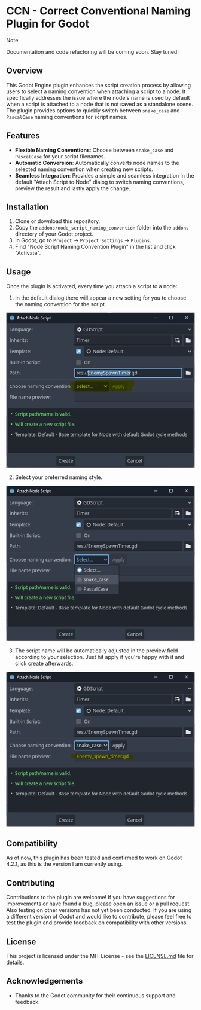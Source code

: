 # CCN - Correct Conventional Naming Plugin for Godot

> [!NOTE]
> Documentation and code refactoring will be coming soon. Stay tuned!

## Overview
This Godot Engine plugin enhances the script creation process by allowing users to select a naming convention when attaching a script to a node. It specifically addresses the issue where the node's name is used by default when a script is attached to a node that is not saved as a standalone scene. The plugin provides options to quickly switch between `snake_case` and `PascalCase` naming conventions for script names.

## Features
- **Flexible Naming Conventions**: Choose between `snake_case` and `PascalCase` for your script filenames.
- **Automatic Conversion**: Automatically converts node names to the selected naming convention when creating new scripts.
- **Seamless Integration**: Provides a simple and seamless integration in the default "Attach Script to Node" dialog to switch naming conventions, preview the result and lastly apply the change.

## Installation
1. Clone or download this repository.
2. Copy the `addons/node_script_naming_convention` folder into the `addons` directory of your Godot project.
3. In Godot, go to `Project` -> `Project Settings` -> `Plugins`.
4. Find "Node Script Naming Convention Plugin" in the list and click "Activate".

## Usage
Once the plugin is activated, every time you attach a script to a node:
1. In the default dialog there will appear a new setting for you to choose the naming convention for the script.

![Alt Text](/screenshots/attach_node_script.png?raw=true "The new setting")

2. Select your preferred naming style.

![Alt Text](/screenshots/attach_node_script_select.png?raw=true "Select the naming convention")

3. The script name will be automatically adjusted in the preview field according to your selection. Just hit apply if you're happy with it and click create afterwards.

![Alt Text](/screenshots/attach_node_script_snake_case.png?raw=true "Preview and apply the new name")

## Compatibility
As of now, this plugin has been tested and confirmed to work on Godot 4.2.1, as this is the version I am currently using.

## Contributing
Contributions to the plugin are welcome! If you have suggestions for improvements or have found a bug, please open an issue or a pull request. Also testing on other versions has not yet been conducted. If you are using a different version of Godot and would like to contribute, please feel free to test the plugin and provide feedback on compatibility with other versions.

## License
This project is licensed under the MIT License - see the [LICENSE.md](LICENSE.md) file for details.

## Acknowledgements
- Thanks to the Godot community for their continuous support and feedback.
